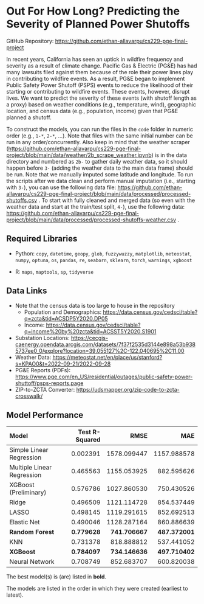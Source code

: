 # Out For How Long? Predicting the Severity of Planned Power Shutoffs

GitHub Repository: https://github.com/ethan-allavarpu/cs229-pge-final-project

In recent years, California has seen an uptick in wildfire frequency and severity as a result of climate change. Pacific Gas & Electric (PG&E) has had many lawsuits filed against them because of the role their power lines play in contributing to wildfire events. As a result, PG&E began to implement Public Safety Power Shutoff (PSPS) events to reduce the likelihood of their starting or contributing to wildfire events. These events, however, disrupt lives. We want to predict the severity of these events (with  shutoff length as a proxy) based on weather conditions (e.g., temperature, wind), geographic location, and census data (e.g., population, income) given that PG&E planned a shutoff.

To construct the models, you can run the files in the `code` folder in numeric order (e.g., `1-*`, `2-*`, ...). Note that files with the same initial number can be run in any order/concurrently. Also keep in mind that the weather scraper (https://github.com/ethan-allavarpu/cs229-pge-final-project/blob/main/data/weather/2b_scrape_weather.ipynb) is in the data directory and numbered as `2b-` to gather daily weather data, so it should happen before `3-` (adding the weather data to the main data frame) should be run. Note that we manually imputed some latitude and longitude. To run the scripts after we data clean and perform manual imputation (i.e., starting with `3-`), you can use the following data file: https://github.com/ethan-allavarpu/cs229-pge-final-project/blob/main/data/processed/processed-shutoffs.csv . To start with fully cleaned and merged data (so even with the weather data and start at the train/test split, `4-`), use the following data: https://github.com/ethan-allavarpu/cs229-pge-final-project/blob/main/data/processed/processed-shutoffs-weather.csv .

## Required Libraries

- Python: `copy`, `datetime`, `geopy`, `glob`, `fuzzywuzzy`, `matplotlib`, `meteostat`, `numpy`, `optuna`, `os`, `pandas`, `re`, `seaborn`, `sklearn`, `torch`, `warnings`, `xgboost`

- R: `maps`, `maptools`, `sp`, `tidyverse`

## Data Links

- Note that the census data is too large to house in the repository
  - Population and Demographics: <https://data.census.gov/cedsci/table?q=zcta&tid=ACSDP5Y2020.DP05>
  - Income: <https://data.census.gov/cedsci/table?q=income%20by%20zcta&tid=ACSST5Y2020.S1901>
- Substation Locations: <https://cecgis-caenergy.opendata.arcgis.com/datasets/7f37f2535d3144e898a53b9385737ee0_0/explore?location=39.055127%2C-122.040695%2C11.00>
- Weather Data: https://meteostat.net/en/place/us/stanford?s=KPAO0&t=2022-09-21/2022-09-28
- PG&E Reports (PDFs): https://www.pge.com/en_US/residential/outages/public-safety-power-shuttoff/psps-reports.page
- ZIP-to-ZCTA Converter: https://udsmapper.org/zip-code-to-zcta-crosswalk/

## Model Performance


| Model                     |Test R-Squared|RMSE           |MAE            |
|:--------------------------|-------------:|--------------:|--------------:|
|Simple Linear Regression   |   0.002391   |  1578.099447  |  1157.988578  |
|Multiple Linear Regression |   0.465563   |  1155.053925  |   882.595626  |
|XGBoost (Preliminary)      |   0.576786   |  1027.860530  |   750.430526  |
|Ridge                      |   0.496509   |  1121.114728  |   854.537449  |
|LASSO                      |   0.498145   |  1119.291615  |   852.692513  |
|Elastic Net                |   0.490046   |  1128.287164  |   860.886639  |
|**Random Forest**          | **0.779628** | **741.706667**| **487.372001**|
|KNN                        |   0.731378   |   818.888812  |   537.441052  |
|**XGBoost**                | **0.784097** | **734.146636**| **497.710402**|
|Neural Network             |   0.708749   |   852.683707  |   600.820038  |

The best model(s) is (are) listed in **bold**.

The models are listed in the order in which they were created (earliest to latest).
